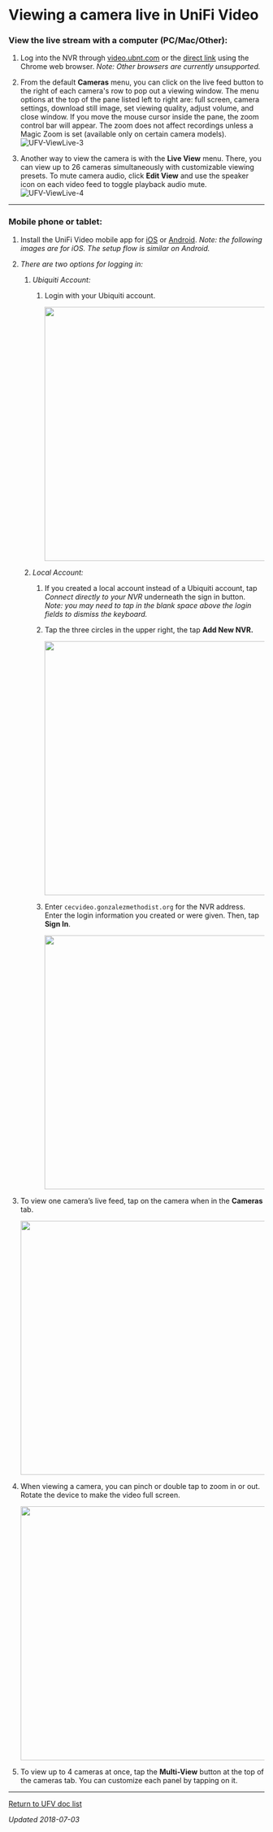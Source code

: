 # Viewing a camera live in UniFi Video

### View the live stream with a computer (PC/Mac/Other):

1. Log into the NVR through [video.ubnt.com](htttps://video.ubnt.com/) or the [direct link](https://cecvideo.gonzalezmethodist.org:7443) using the Chrome web browser. *Note: Other browsers are currently unsupported.*

2. From the default **Cameras** menu, you can click on the live feed button to the right of each camera's row to pop out a viewing window. The menu options at the top of the pane listed left to right are: full screen, camera settings, download still image, set viewing quality, adjust volume, and close window. If you move the mouse cursor inside the pane, the zoom control bar will appear. The zoom does not affect recordings unless a Magic Zoom is set (available only on certain camera models).
   ![UFV-ViewLive-3](UFV-ViewLive.assets/UFV-ViewLive-3.png)
   
   

3. Another way to view the camera is with the **Live View** menu. There, you can view up to 26 cameras simultaneously with customizable viewing presets. To mute camera audio, click **Edit View** and use the speaker icon on each video feed to toggle playback audio mute.
   ![UFV-ViewLive-4](UFV-ViewLive.assets/UFV-ViewLive-4.png)

------



### Mobile phone or tablet:

1. Install the UniFi Video mobile app for [iOS](https://itunes.apple.com/us/app/unifi-video/id964967062) or [Android](https://play.google.com/store/apps/details?id=com.ubnt.unifivideo).  *Note: the following images are for iOS. The setup flow is similar on Android.*

2. *There are two options for logging in:*
   1. *Ubiquiti Account:*
      1. Login with your Ubiquiti account. 

         <center><img src="UFV-ViewLive.assets/ufv-viewlive-ios-01.png" width=500></center>
         

   2. *Local Account:*
      1. If you created a local account instead of a Ubiquiti account, tap *Connect directly to your NVR* underneath the sign in button. *Note: you may need to tap in the blank space above the login fields to dismiss the keyboard.*

      2. Tap the three circles in the upper right, the tap **Add New NVR.**
         <center><img src="UFV-ViewLive.assets/ufv-viewlive-ios-03-1530678505838.png" width=500></center>

         

      3. Enter `cecvideo.gonzalezmethodist.org` for the NVR address. Enter the login information you created or were given. Then, tap **Sign In**.

         <center><img src="UFV-ViewLive.assets/ufv-viewlive-ios-04.png" width=500></center>
         

3. To view one camera’s live feed, tap on the camera when in the **Cameras** tab.
   <center><img src="UFV-ViewLive.assets/ufv-viewlive-ios-05.png" width=500></center>
   


5. When viewing a camera, you can pinch or double tap to zoom in or out. Rotate the device to make the video full screen.
      <center><img src="UFV-ViewLive.assets/ufv-viewlive-ios-06.png" width=500></center>
      

6. To view up to 4 cameras at once, tap the **Multi-View** button at the top of the cameras tab. You can customize each panel by tapping on it.

------

[Return to UFV doc list](/GUMCdocs/UFVdocs/index.html)															

*Updated 2018-07-03*